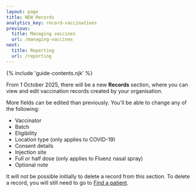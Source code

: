 ```yaml
---
layout: page
title: NEW Records
analytics_key: record-vaccinations
previous:
  title: Managing vaccines
  url: /managing-vaccines
next:
  title: Reporting
  url: /reporting
---
```


{% include 'guide-contents.njk' %}

From 1 October 2025, there will be a new **Records** section, where you can view and edit vaccination records created by your organisation.  

More fields can be edited than previously. You'll be able to change any of the following:   

* Vaccinator
* Batch
* Eligibility
* Location type (only applies to COVID-19)
* Consent details
* Injection site
* Full or half dose (only applies to Fluenz nasal spray)
* Optional note 

It will not be possible initially to delete a record from this section. To delete a record, you will still need to go to [Find a patient](https://guide.ravs.england.nhs.uk/finding-a-patient/). 
